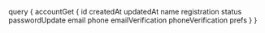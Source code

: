 query {
    accountGet {
        id
        createdAt
        updatedAt
        name
        registration
        status
        passwordUpdate
        email
        phone
        emailVerification
        phoneVerification
        prefs
    }
}